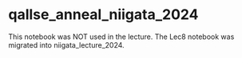 # qallse_anneal_niigata_2024

This notebook was NOT used in the lecture. The Lec8 notebook was migrated into niigata_lecture_2024.
